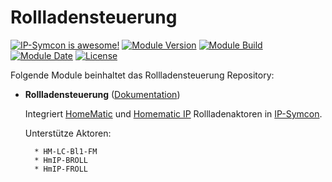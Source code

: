 # Rollladensteuerung

[![IP-Symcon is awesome!](https://img.shields.io/badge/IP--Symcon-5.5-blue.svg)](https://www.symcon.de)
[![Module Version](https://img.shields.io/badge/Module_Version-2.0-blue.svg)]()
[![Module Build](https://img.shields.io/badge/Module_Build-97-blue.svg)]()
[![Module Date](https://img.shields.io/badge/Module_Date-20211009-blue.svg)]()
[![License](https://img.shields.io/badge/License-CC%20BY--NC--SA%204.0-green.svg)](https://creativecommons.org/licenses/by-nc-sa/4.0/)

Folgende Module beinhaltet das Rollladensteuerung Repository:

- __Rollladensteuerung__ ([Dokumentation](Rollladensteuerung))

  Integriert [HomeMatic](https://www.eq-3.de/start.html) und [Homematic IP](https://www.eq-3.de/start.html) Rollladenaktoren in [IP-Symcon](https://www.symcon.de).

  Unterstütze Aktoren:

        * HM-LC-Bl1-FM
        * HmIP-BROLL
        * HmIP-FROLL